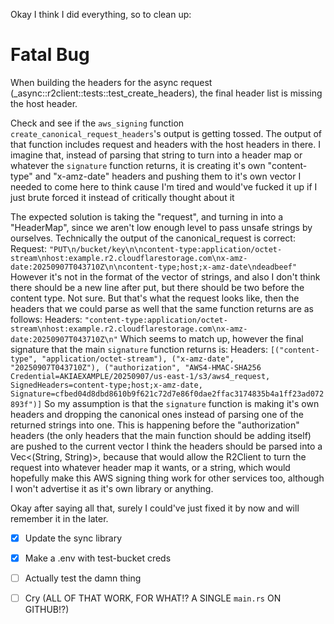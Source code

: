 Okay I think I did everything, so to clean up:

# Fatal Bug
When building the headers for the async request (_async::r2client::tests::test_create_headers), the final header list is missing the host header.

Check and see if the `aws_signing` function `create_canonical_request_headers`'s output is getting tossed.
The output of that function includes request and headers with the host headers in there.
I imagine that, instead of parsing that string to turn into a header map or whatever the `signature` function returns, it is creating it's own "content-type" and "x-amz-date" headers and pushing them to it's own vector
I needed to come here to think cause I'm tired and would've fucked it up if I just brute forced it instead of critically thought about it

The expected solution is taking the "request", and turning in into a "HeaderMap", since we aren't low enough level to pass unsafe strings by ourselves.
Technically the output of the canonical_request is correct:
Request: `"PUT\n/bucket/key\n\ncontent-type:application/octet-stream\nhost:example.r2.cloudflarestorage.com\nx-amz-date:20250907T043710Z\n\ncontent-type;host;x-amz-date\ndeadbeef"`
However it's not in the format of the vector of strings, and also I don't think there should be a new line after put, but there should be two before the content type. Not sure.
But that's what the request looks like, then the headers that we could parse as well that the same function returns are as follows:
Headers: `"content-type:application/octet-stream\nhost:example.r2.cloudflarestorage.com\nx-amz-date:20250907T043710Z\n"`
Which seems to match up, however the final signature that the main `signature` function returns is:
Headers: `[("content-type", "application/octet-stream"), ("x-amz-date", "20250907T043710Z"), ("authorization", "AWS4-HMAC-SHA256 Credential=AKIAEXAMPLE/20250907/us-east-1/s3/aws4_request, SignedHeaders=content-type;host;x-amz-date, Signature=cfbed04d8dbd8610b9f621c72d7e86f0dae2ffac3174835b4a1ff23ad072893f")]`
So my assumption is that the `signature` function is making it's own headers and dropping the canonical ones instead of parsing one of the returned strings into one.
This is happening before the "authorization" headers (the only headers that the main function should be adding itself) are pushed to the current vector
I think the headers should be parsed into a Vec<(String, String)>, because that would allow the R2Client to turn the request into whatever header map it wants, or a string, which would hopefully make this AWS signing thing work for other services too, although I won't advertise it as it's own library or anything.

Okay after saying all that, surely I could've just fixed it by now and will remember it in the later.

- [X] Update the sync library
- [X] Make a .env with test-bucket creds
- [ ] Actually test the damn thing
- [ ] Cry (ALL OF THAT WORK, FOR WHAT!? A SINGLE `main.rs` ON GITHUB!?)

